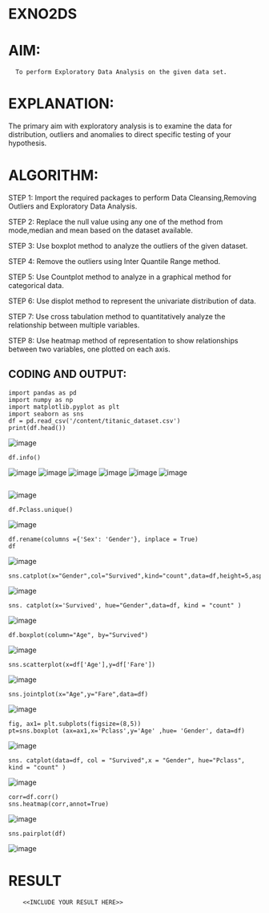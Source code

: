 # EXNO2DS
# AIM:
      To perform Exploratory Data Analysis on the given data set.
      
# EXPLANATION:
  The primary aim with exploratory analysis is to examine the data for distribution, outliers and anomalies to direct specific testing of your hypothesis.
  
# ALGORITHM:
STEP 1: Import the required packages to perform Data Cleansing,Removing Outliers and Exploratory Data Analysis.

STEP 2: Replace the null value using any one of the method from mode,median and mean based on the dataset available.

STEP 3: Use boxplot method to analyze the outliers of the given dataset.

STEP 4: Remove the outliers using Inter Quantile Range method.

STEP 5: Use Countplot method to analyze in a graphical method for categorical data.

STEP 6: Use displot method to represent the univariate distribution of data.

STEP 7: Use cross tabulation method to quantitatively analyze the relationship between multiple variables.

STEP 8: Use heatmap method of representation to show relationships between two variables, one plotted on each axis.

## CODING AND OUTPUT:
```
import pandas as pd
import numpy as np
import matplotlib.pyplot as plt
import seaborn as sns
df = pd.read_csv('/content/titanic_dataset.csv')
print(df.head())
```
![image](https://github.com/Saravana-kumar369/EXNO2DS/assets/117925254/5a9461ab-7aa2-4268-b6ff-46a10a982345)
```
df.info()
```
![image](https://github.com/Saravana-kumar369/EXNO2DS/assets/117925254/3e68d3c0-c2f2-462b-87ff-054dbc8435e4)
![image](https://github.com/Saravana-kumar369/EXNO2DS/assets/117925254/6b2ab996-8094-4cc6-8baa-c4d7a27d7985)
![image](https://github.com/Saravana-kumar369/EXNO2DS/assets/117925254/2e156581-2bb6-4730-a08b-adbc2a9c2b65)
![image](https://github.com/Saravana-kumar369/EXNO2DS/assets/117925254/dd9afeb7-1aae-42b8-a9f1-c691f8a082c5)
![image](https://github.com/Saravana-kumar369/EXNO2DS/assets/117925254/0f395f6f-99b1-4de8-aed9-261903ae3364)
![image](https://github.com/Saravana-kumar369/EXNO2DS/assets/117925254/db5590fc-83b5-4ac7-ac52-6816dbdc2d54)
```
```
![image](https://github.com/Saravana-kumar369/EXNO2DS/assets/117925254/db5d87f8-afb8-46a1-8866-4e71a4c7cd29)
```
df.Pclass.unique()
```
![image](https://github.com/Saravana-kumar369/EXNO2DS/assets/117925254/211f60ea-72d1-4698-b9bd-bef25cc5167c)
```
df.rename(columns ={'Sex': 'Gender'}, inplace = True)
df
```
![image](https://github.com/Saravana-kumar369/EXNO2DS/assets/117925254/7d7bdb86-5748-4c9c-90dc-96094cd14b8c)
```
sns.catplot(x="Gender",col="Survived",kind="count",data=df,height=5,aspect=0.7,color="Lightgreen")
```
![image](https://github.com/Saravana-kumar369/EXNO2DS/assets/117925254/7d6473d2-a2b7-4d2e-a9f7-530218a8a07a)
```
sns. catplot(x='Survived', hue="Gender",data=df, kind = "count" )
```
![image](https://github.com/Saravana-kumar369/EXNO2DS/assets/117925254/e79daaa4-7538-4fc9-8b83-73e953358635)
```
df.boxplot(column="Age", by="Survived")
```
![image](https://github.com/Saravana-kumar369/EXNO2DS/assets/117925254/00e9539e-8bb1-4b38-b8a9-b872e9dd4e6a)
```
sns.scatterplot(x=df['Age'],y=df['Fare'])
```
![image](https://github.com/Saravana-kumar369/EXNO2DS/assets/117925254/4838f5ad-576c-45fb-bf28-6968b3eeefc7)
```
sns.jointplot(x="Age",y="Fare",data=df)
```
![image](https://github.com/Saravana-kumar369/EXNO2DS/assets/117925254/95659236-ef27-4e13-8cfc-29634756560e)
```
fig, ax1= plt.subplots(figsize=(8,5))
pt=sns.boxplot (ax=ax1,x='Pclass',y='Age' ,hue= 'Gender', data=df)
```
![image](https://github.com/Saravana-kumar369/EXNO2DS/assets/117925254/dd3cfa1a-502d-4163-b7bd-a06ede59c686)
```
sns. catplot(data=df, col = "Survived",x = "Gender", hue="Pclass", kind = "count" )
```
![image](https://github.com/Saravana-kumar369/EXNO2DS/assets/117925254/a29e41b4-50df-44cb-b346-53aad5f612d1)
```
corr=df.corr()
sns.heatmap(corr,annot=True)
```
![image](https://github.com/Saravana-kumar369/EXNO2DS/assets/117925254/1f4ebbae-2cce-4842-a634-314ed03eccf3)
```
sns.pairplot(df)
```
![image](https://github.com/Saravana-kumar369/EXNO2DS/assets/117925254/9ddcfac2-4cdf-4ff4-8666-462fe3dbd3c7)




















# RESULT
        <<INCLUDE YOUR RESULT HERE>>
